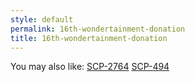 ```yaml
---
style: default
permalink: 16th-wondertainment-donation
title: 16th-wondertainment-donation
---
```

You may also like:
[SCP-2764](http://scp-wiki.net/scp-2764)
[SCP-494](http://scp-wiki.net/scp-494)